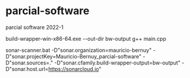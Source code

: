 # parcial-software
parcial software 2022-1

build-wrapper-win-x86-64.exe --out-dir bw-output g++ main.cpp

sonar-scanner.bat -D"sonar.organization=mauricio-bernuy" -D"sonar.projectKey=Mauricio-Bernuy_parcial-software" -D"sonar.sources=." -D"sonar.cfamily.build-wrapper-output=bw-output" -D"sonar.host.url=https://sonarcloud.io"